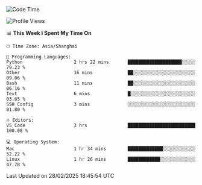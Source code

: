 <!--START_SECTION:waka-->
![Code Time](http://img.shields.io/badge/Code%20Time-538%20hrs%2020%20mins-blue)

![Profile Views](http://img.shields.io/badge/Profile%20Views-2-blue)

📊 **This Week I Spent My Time On** 

```text
🕑︎ Time Zone: Asia/Shanghai

💬 Programming Languages: 
Python                   2 hrs 22 mins       ████████████████████░░░░░   79.23 % 
Other                    16 mins             ██░░░░░░░░░░░░░░░░░░░░░░░   09.06 % 
Bash                     11 mins             ██░░░░░░░░░░░░░░░░░░░░░░░   06.16 % 
Text                     6 mins              █░░░░░░░░░░░░░░░░░░░░░░░░   03.65 % 
SSH Config               3 mins              ░░░░░░░░░░░░░░░░░░░░░░░░░   01.80 % 

🔥 Editors: 
VS Code                  3 hrs               █████████████████████████   100.00 % 

💻 Operating System: 
Mac                      1 hr 34 mins        █████████████░░░░░░░░░░░░   52.22 % 
Linux                    1 hr 26 mins        ████████████░░░░░░░░░░░░░   47.78 % 
```


 Last Updated on 28/02/2025 18:45:54 UTC
<!--END_SECTION:waka-->
